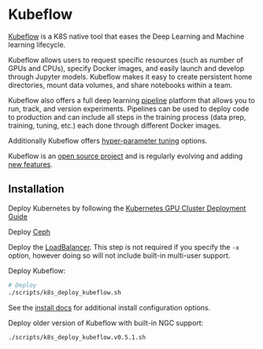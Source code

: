 # Kubeflow

[Kubeflow](https://www.kubeflow.org/docs/) is a K8S native tool that eases the Deep Learning and Machine learning lifecycle.

Kubeflow allows users to request specific resources (such as number of GPUs and CPUs), specify Docker images, and easily launch and develop through Jupyter models. Kubeflow makes it easy to create persistent home directories, mount data volumes, and share notebooks within a team.

Kubeflow also offers a full deep learning [pipeline](https://www.kubeflow.org/docs/pipelines/overview/pipelines-overview/) platform that allows you to run, track, and version experiments. Pipelines can be used to deploy code to production and can include all steps in the training process (data prep, training, tuning, etc.) each done through different Docker images.

Additionally Kubeflow offers [hyper-parameter tuning](https://github.com/kubeflow/katib) options.

Kubeflow is an [open source project](https://github.com/kubeflow/kubeflow) and is regularly evolving and adding [new features](https://github.com/kubeflow/kubeflow/blob/master/ROADMAP.md).

## Installation

Deploy Kubernetes by following the [Kubernetes GPU Cluster Deployment Guide](kubernetes-cluster.md)

Deploy [Ceph](kubernetes-cluster.md#persistent-storage)

Deploy the [LoadBalancer](ingress.md#on-prem-loadbalancer). This step is not required if you specify the `-x` option, however doing so will not include built-in multi-user support.


Deploy Kubeflow:

```sh
# Deploy
./scripts/k8s_deploy_kubeflow.sh

```

See the [install docs](https://www.kubeflow.org/docs/started/k8s/overview/) for additional install configuration options.

Deploy older version of Kubeflow with built-in NGC support:

```sh
./scripts/k8s_deploy_kubeflow.v0.5.1.sh
```
